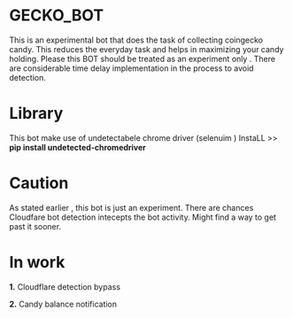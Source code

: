 # GECKO_BOT
This is an experimental bot that does the task of collecting coingecko candy. This reduces the everyday task and helps in maximizing your candy holding. Please this BOT should be treated as an experiment only . There are considerable time delay implementation in the process to avoid detection.

# Library
This bot make use of undetectabele chrome driver (selenuim )
InstaLL >>  **pip install undetected-chromedriver**

# Caution
 As stated earlier , this bot is just an experiment.  There are chances Cloudfare bot detection intecepts the bot activity. Might find a way to get past it sooner.
 
 # In work
 **1.** Cloudflare detection bypass
 
  **2.** Candy balance notification
 
